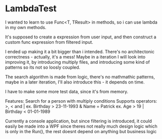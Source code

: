 # LambdaTest

I wanted to learn to use Func<T, TResult> in methods, so i can use lambda in my own methods. 

It's supposed to create a expression from user input, and then construct a custom func expression from filtered input.

I ended up making it a bit bigger than i intended. There's no architectonic correctness - actually, it's a mess! Maybe in a iteration I will look into improving it, by introducing multiply files, and introducing some kind of patterns so its not so loosly coupled.

The search algorithm is made from logic, there's no mathmathic patterns, maybe in a later iteration, I'll also introduce this - it depends on time.

I have to make some more test data, since it's from memory.

Features:
Search for a person with multiply conditions
Supports operators: >, < and |
ex. Birthday > 23-11-1993 &  Name = Patrick
ex. Age > 19 | Birthday < 01-01-1989

Currently a console application, but since filtering is introduced, it could easily be made into a WPF since theres not really much design logic which is only in the Run(), the rest doesnt depend on anything but business logic

